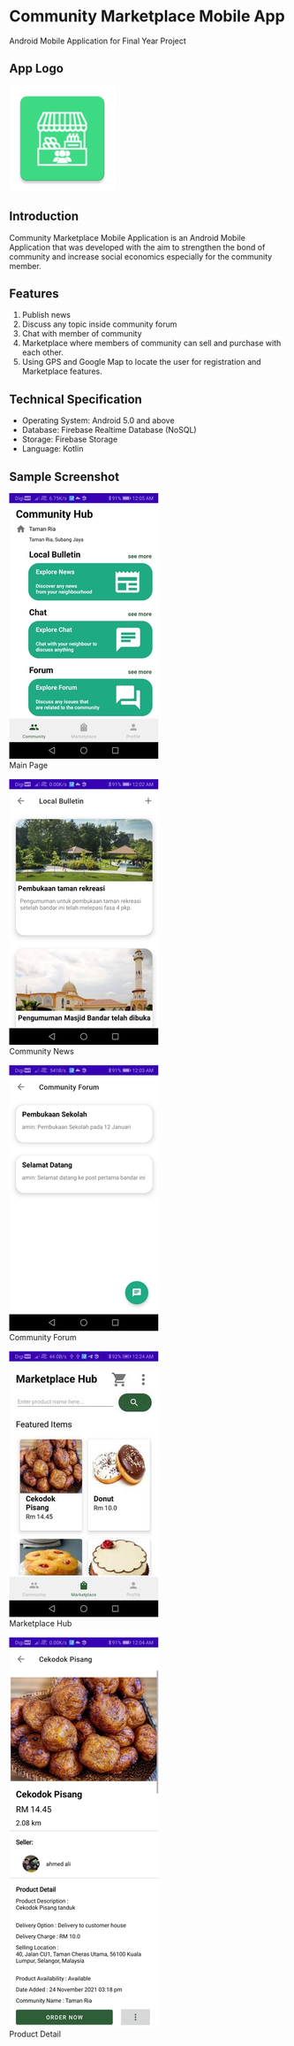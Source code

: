 # Community Marketplace Mobile App
 Android Mobile Application for Final Year Project

## App Logo
![logo](https://github.com/nbotsduo/CommunityMarketplaceMobileApp/blob/main/image/ic_launcher.png)
## Introduction
Community Marketplace Mobile Application is an Android Mobile Application that was developed with the aim to strengthen the bond of community and increase social economics especially for the community member. 

## Features
1) Publish news 
2) Discuss any topic inside community forum
3) Chat with member of community
4) Marketplace where members of community can sell and purchase with each other.
5) Using GPS and Google Map to locate the user for registration and Marketplace features.

## Technical Specification
- Operating System: Android 5.0 and above
- Database: Firebase Realtime Database (NoSQL)
- Storage: Firebase Storage
- Language: Kotlin

## Sample Screenshot
![Main Page](https://github.com/nbotsduo/CommunityMarketplaceMobileApp/blob/main/image/Screenshot_20220113_000521_com.example.communitymarketplace.jpg)<br />
Main Page<br /><br />
![Community News](https://github.com/nbotsduo/CommunityMarketplaceMobileApp/blob/main/image/Screenshot_20220113_000236_com.example.communitymarketplace.jpg)<br />
Community News<br /><br />
![Community Forum](https://github.com/nbotsduo/CommunityMarketplaceMobileApp/blob/main/image/Screenshot_20220113_000333_com.example.communitymarketplace.jpg)<br />
Community Forum<br /><br />
![Marketplace Hub](https://github.com/nbotsduo/CommunityMarketplaceMobileApp/blob/main/image/00304076-e70f-4209-ba13-6e68a2f5bd71.jpg)<br />
Marketplace Hub<br /><br />
![Product Detail](https://github.com/nbotsduo/CommunityMarketplaceMobileApp/blob/main/image/Screenshot_20220113_000434_com.example.communitymarketplace.jpg)<br />
Product Detail
